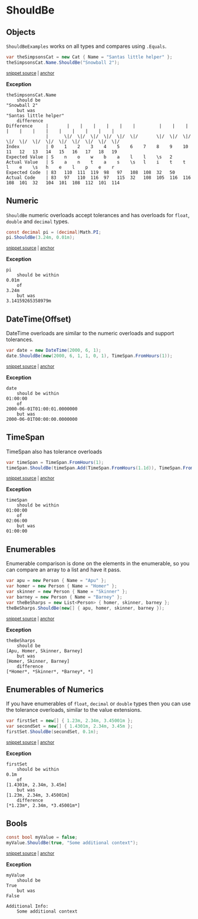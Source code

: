 # ShouldBe


## Objects

`ShouldBeExamples` works on all types and compares using `.Equals`.

<!-- snippet: ShouldBeObjects -->
<a id='snippet-ShouldBeObjects'></a>
```cs
var theSimpsonsCat = new Cat { Name = "Santas little helper" };
theSimpsonsCat.Name.ShouldBe("Snowball 2");
```
<sup><a href='/src/DocumentationExamples/ShouldBeExamples.cs#L14-L19' title='Snippet source file'>snippet source</a> | <a href='#snippet-ShouldBeObjects' title='Start of snippet'>anchor</a></sup>
<!-- endSnippet -->

**Exception**

<!-- include: ShouldBeExamples.Objects.exceptionText.approved.txt -->
```
theSimpsonsCat.Name
    should be
"Snowball 2"
    but was
"Santas little helper"
    difference
Difference     |       |    |    |    |    |    |         |    |    |    |    |    |    |    |    |    |    |    |   
               |      \|/  \|/  \|/  \|/  \|/  \|/       \|/  \|/  \|/  \|/  \|/  \|/  \|/  \|/  \|/  \|/  \|/  \|/  
Index          | 0    1    2    3    4    5    6    7    8    9    10   11   12   13   14   15   16   17   18   19   
Expected Value | S    n    o    w    b    a    l    l    \s   2                                                      
Actual Value   | S    a    n    t    a    s    \s   l    i    t    t    l    e    \s   h    e    l    p    e    r    
Expected Code  | 83   110  111  119  98   97   108  108  32   50                                                     
Actual Code    | 83   97   110  116  97   115  32   108  105  116  116  108  101  32   104  101  108  112  101  114  
```
<!-- endInclude -->


## Numeric

`ShouldBe` numeric overloads accept tolerances and has overloads for `float`, `double` and `decimal` types.

<!-- snippet: ShouldBeExamples.Numeric.codeSample.approved.cs -->
<a id='snippet-ShouldBeExamples.Numeric.codeSample.approved.cs'></a>
```cs
const decimal pi = (decimal)Math.PI;
pi.ShouldBe(3.24m, 0.01m);
```
<sup><a href='/src/DocumentationExamples/CodeExamples/ShouldBeExamples.Numeric.codeSample.approved.cs#L1-L2' title='Snippet source file'>snippet source</a> | <a href='#snippet-ShouldBeExamples.Numeric.codeSample.approved.cs' title='Start of snippet'>anchor</a></sup>
<!-- endSnippet -->

**Exception**

<!-- include: ShouldBeExamples.Numeric.exceptionText.approved.txt -->
```
pi
    should be within
0.01m
    of
3.24m
    but was
3.14159265358979m
```
<!-- endInclude -->


## DateTime(Offset)

DateTime overloads are similar to the numeric overloads and support tolerances.

<!-- snippet: ShouldBeExamples.DateTime.codeSample.approved.cs -->
<a id='snippet-ShouldBeExamples.DateTime.codeSample.approved.cs'></a>
```cs
var date = new DateTime(2000, 6, 1);
date.ShouldBe(new(2000, 6, 1, 1, 0, 1), TimeSpan.FromHours(1));
```
<sup><a href='/src/DocumentationExamples/CodeExamples/ShouldBeExamples.DateTime.codeSample.approved.cs#L1-L2' title='Snippet source file'>snippet source</a> | <a href='#snippet-ShouldBeExamples.DateTime.codeSample.approved.cs' title='Start of snippet'>anchor</a></sup>
<!-- endSnippet -->

**Exception**

<!-- include: ShouldBeExamples.DateTime.exceptionText.approved.txt -->
```
date
    should be within
01:00:00
    of
2000-06-01T01:00:01.0000000
    but was
2000-06-01T00:00:00.0000000
```
<!-- endInclude -->


## TimeSpan

TimeSpan also has tolerance overloads

<!-- snippet: ShouldBeExamples.TimeSpanExample.codeSample.approved.cs -->
<a id='snippet-ShouldBeExamples.TimeSpanExample.codeSample.approved.cs'></a>
```cs
var timeSpan = TimeSpan.FromHours(1);
timeSpan.ShouldBe(timeSpan.Add(TimeSpan.FromHours(1.1d)), TimeSpan.FromHours(1));
```
<sup><a href='/src/DocumentationExamples/CodeExamples/ShouldBeExamples.TimeSpanExample.codeSample.approved.cs#L1-L2' title='Snippet source file'>snippet source</a> | <a href='#snippet-ShouldBeExamples.TimeSpanExample.codeSample.approved.cs' title='Start of snippet'>anchor</a></sup>
<!-- endSnippet -->

**Exception**

<!-- include: ShouldBeExamples.TimeSpanExample.exceptionText.approved.txt -->
```
timeSpan
    should be within
01:00:00
    of
02:06:00
    but was
01:00:00
```
<!-- endInclude -->


## Enumerables

Enumerable comparison is done on the elements in the enumerable, so you can compare an array to a list and have it pass.

<!-- snippet: ShouldBeExamples.Enumerables.codeSample.approved.cs -->
<a id='snippet-ShouldBeExamples.Enumerables.codeSample.approved.cs'></a>
```cs
var apu = new Person { Name = "Apu" };
var homer = new Person { Name = "Homer" };
var skinner = new Person { Name = "Skinner" };
var barney = new Person { Name = "Barney" };
var theBeSharps = new List<Person> { homer, skinner, barney };
theBeSharps.ShouldBe(new[] { apu, homer, skinner, barney });
```
<sup><a href='/src/DocumentationExamples/CodeExamples/ShouldBeExamples.Enumerables.codeSample.approved.cs#L1-L6' title='Snippet source file'>snippet source</a> | <a href='#snippet-ShouldBeExamples.Enumerables.codeSample.approved.cs' title='Start of snippet'>anchor</a></sup>
<!-- endSnippet -->

**Exception**

<!-- include: ShouldBeExamples.Enumerables.exceptionText.approved.txt -->
```
theBeSharps
    should be
[Apu, Homer, Skinner, Barney]
    but was
[Homer, Skinner, Barney]
    difference
[*Homer*, *Skinner*, *Barney*, *]
```
<!-- endInclude -->


## Enumerables of Numerics

If you have enumerables of `float`, `decimal` or `double` types then you can use the tolerance overloads, similar to the value extensions.

<!-- snippet: ShouldBeExamples.EnumerablesOfNumerics.codeSample.approved.cs -->
<a id='snippet-ShouldBeExamples.EnumerablesOfNumerics.codeSample.approved.cs'></a>
```cs
var firstSet = new[] { 1.23m, 2.34m, 3.45001m };
var secondSet = new[] { 1.4301m, 2.34m, 3.45m };
firstSet.ShouldBe(secondSet, 0.1m);
```
<sup><a href='/src/DocumentationExamples/CodeExamples/ShouldBeExamples.EnumerablesOfNumerics.codeSample.approved.cs#L1-L3' title='Snippet source file'>snippet source</a> | <a href='#snippet-ShouldBeExamples.EnumerablesOfNumerics.codeSample.approved.cs' title='Start of snippet'>anchor</a></sup>
<!-- endSnippet -->

**Exception**

<!-- include: ShouldBeExamples.EnumerablesOfNumerics.exceptionText.approved.txt -->
```
firstSet
    should be within
0.1m
    of
[1.4301m, 2.34m, 3.45m]
    but was
[1.23m, 2.34m, 3.45001m]
    difference
[*1.23m*, 2.34m, *3.45001m*]
```
<!-- endInclude -->


## Bools

<!-- snippet: ShouldBeExamples.BooleanExample.codeSample.approved.cs -->
<a id='snippet-ShouldBeExamples.BooleanExample.codeSample.approved.cs'></a>
```cs
const bool myValue = false;
myValue.ShouldBe(true, "Some additional context");
```
<sup><a href='/src/DocumentationExamples/CodeExamples/ShouldBeExamples.BooleanExample.codeSample.approved.cs#L1-L2' title='Snippet source file'>snippet source</a> | <a href='#snippet-ShouldBeExamples.BooleanExample.codeSample.approved.cs' title='Start of snippet'>anchor</a></sup>
<!-- endSnippet -->

**Exception**

<!-- include: ShouldBeExamples.BooleanExample.exceptionText.approved.txt -->
```
myValue
    should be
True
    but was
False

Additional Info:
    Some additional context
```
<!-- endInclude -->
